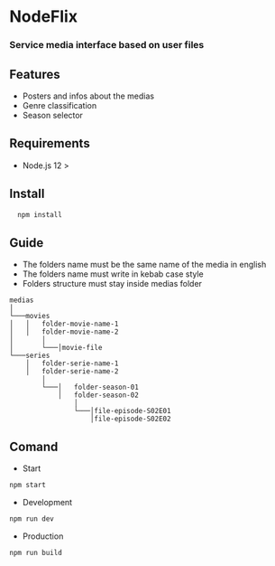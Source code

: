 # NodeFlix
 ### Service media interface based on user files

##  Features
* Posters and infos about the medias
* Genre classification
* Season selector

## Requirements
* Node.js 12 >
## Install
```bash
  npm install
```
## Guide

* The folders name must be the same name of the media in english
* The folders name must write in kebab case style
* Folders structure must stay inside medias folder
```
medias 
│
└───movies
│   │   folder-movie-name-1
│   │   folder-movie-name-2
│       │
│       └───│movie-file
└───series
    │   folder-serie-name-1
    │   folder-serie-name-2
        │
        └───│   folder-season-01
            │   folder-season-02
                │
                └───│file-episode-S02E01
                    │file-episode-S02E02
```
## Comand
- Start
```bash
npm start
```
- Development
```bash
npm run dev
```
- Production
```bash
npm run build
```